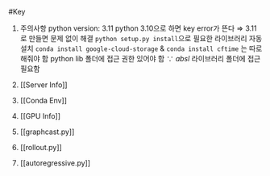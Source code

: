 #Key
1. 주의사항
   python version: 3.11
	   python 3.10으로 하면 key error가 뜬다 $\Rightarrow$ 3.11로 만들면 문제 없이 해결
   ``python setup.py install``으로 필요한 라이브러리 자동 설치
   ``conda install google-cloud-storage`` & `conda install cftime` 는 따로 해줘야 함
   python lib 폴더에 접근 권한 있어야 함 $\because$ *absl* 라이브러리 폴더에 접근 필요함
   
2. [[Server Info]]
   
3. [[Conda Env]]
   
4. [[GPU Info]]
   
5. [[graphcast.py]]
   
6. [[rollout.py]]
   
7. [[autoregressive.py]]


